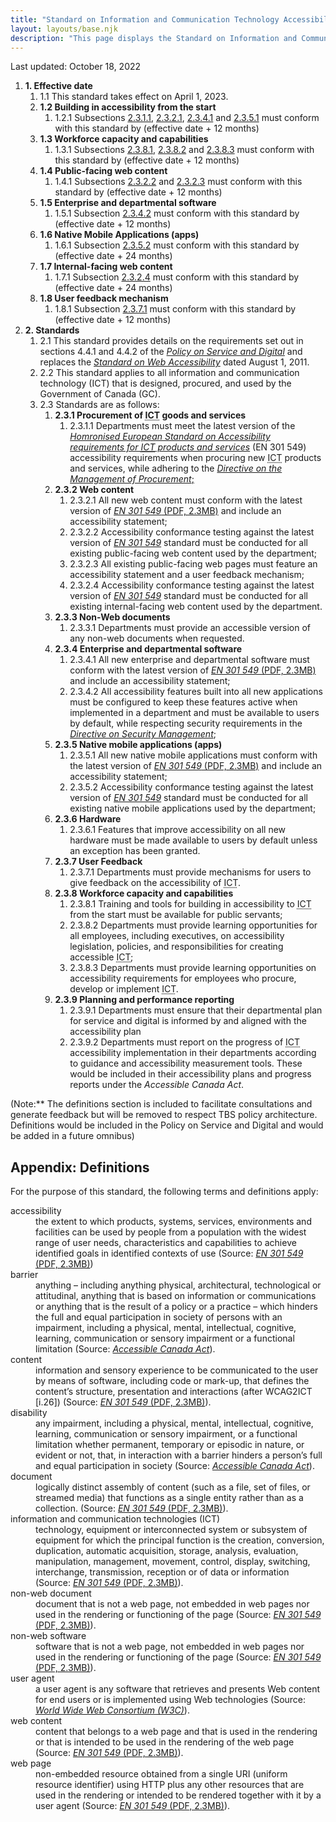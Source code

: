 ```yaml
---
title: "Standard on Information and Communication Technology Accessibility (<abbr>ICT</abbr>) Accessibility (Initial)"
layout: layouts/base.njk
description: "This page displays the Standard on Information and Communication Technologies (<abbr>ICT</abbr>) Accessibility in full, the various accessibility requirements and the associated implementation timelines"
---
```


Last updated: October 18, 2022

<ol class="a11y-standards-list">
  <li><strong><span>1.</span> Effective date</strong>
    <ol class="a11y-standards-list">
      <li><span id="1.1">1.1</span> This standard takes effect on April 1, 2023.</li>
      <li><strong><span>1.2</span> Building in accessibility from the start</strong>
        <ol class="a11y-standards-list">
          <li><span id="1.2.1">1.2.1</span> Subsections <a href="#2.3.1.1">2.3.1.1</a>, <a href="#2.3.2.1">2.3.2.1</a>, <a href="#2.3.4.1">2.3.4.1</a> and <a href="#2.3.5.1">2.3.5.1</a> must conform with this standard by (effective date + 12 months)</li>
        </ol>
      </li>
      <li><strong><span>1.3</span> Workforce capacity and capabilities </strong>
        <ol class="a11y-standards-list">
          <li><span id="1.3.1">1.3.1</span> Subsections <a href="#2.3.8.1">2.3.8.1</a>, <a href="#2.3.8.2">2.3.8.2</a> and <a href="#2.3.8.3">2.3.8.3</a> must conform with this standard by (effective date + 12 months)</li>
        </ol>
      </li>
      <li><strong><span>1.4</span> Public-facing web content </strong>
        <ol class="a11y-standards-list">
          <li><span id="1.4.1">1.4.1</span> Subsections <a href="#2.3.2.2">2.3.2.2</a> and <a href="#2.3.2.3">2.3.2.3</a> must conform with this standard by (effective date + 12 months)</li>
        </ol>
      </li>
      <li><strong><span>1.5</span> Enterprise and departmental software</strong>
        <ol class="a11y-standards-list">
          <li><span id="1.5.1">1.5.1</span> Subsection <a href="#2.3.4.2">2.3.4.2</a> must conform with this standard by (effective date + 12 months)</li>
        </ol>
      </li>
      <li><strong><span>1.6</span> Native Mobile Applications (apps)</strong>
        <ol class="a11y-standards-list">
          <li><span id="1.6.1">1.6.1</span> Subsection <a href="#2.3.5.2">2.3.5.2</a> must conform with this standard by (effective date + 24 months)</li>
        </ol>
      </li>
      <li><strong><span>1.7</span> Internal-facing web content</strong>
        <ol class="a11y-standards-list">
          <li><span id="1.7.1">1.7.1</span> Subsection <a href="#2.3.2.4">2.3.2.4</a> must conform with this standard by (effective date + 24 months)</li>
        </ol>
      </li>
      <li><strong><span>1.8</span> User feedback mechanism</strong>
        <ol class="a11y-standards-list">
          <li><span id="1.8.1">1.8.1</span> Subsection <a href="#2.3.7.1">2.3.7.1</a> must conform with this standard by (effective date + 12 months)</li>
        </ol>
      </li>
    </ol>
  </li>

  <li><strong><span>2.</span> Standards</strong>
    <ol class="a11y-standards-list">
      <li><span id="2.1">2.1</span> This standard provides details on the requirements set out in sections 4.4.1 and 4.4.2 of the <a href="https://www.tbs-sct.canada.ca/pol/doc-eng.aspx?id=32603"><em>Policy on Service and Digital</em></a> and replaces the <a href="https://www.tbs-sct.canada.ca/pol/doc-eng.aspx?id=23601"><em>Standard on Web Accessibility</em></a> dated August 1, 2011.</li>
      <li><span id="2.2">2.2</span> This standard applies to all information and communication technology (<abbr>ICT</abbr>) that is designed, procured, and used by the Government of Canada (GC).</li>
      <li><span id="2.3">2.3</span> Standards are as follows:
        <ol class="a11y-standards-list">
          <li><strong><span>2.3.1</span> Procurement of <abbr title="Information and Communication Technology Accessibility">ICT</abbr> goods and services</strong>
            <ol class="a11y-standards-list">
              <li><span id="2.3.1.1">2.3.1.1</span> Departments must meet the latest version of the <a href="https://www.etsi.org/deliver/etsi_en/301500_301599/301549/03.02.01_60/en_301549v030201p.pdf"><em>Homronised European Standard on Accessibility requirements for <abbr title="Information and Communication Technology Accessibility">ICT</abbr> products and services</em></a> (EN 301 549) accessibility requirements when procuring new <abbr title="Information and Communication Technology Accessibility">ICT</abbr> products and services, while adhering to the <a href="https://www.tbs-sct.canada.ca/pol/doc-eng.aspx?id=32692"><em>Directive on the Management of Procurement</em>;</a></li>
            </ol>
          </li>
          <li><strong><span>2.3.2</span> Web content</strong>
            <ol class="a11y-standards-list">
              <li><span id="2.3.2.1">2.3.2.1</span> All new web content must conform with the latest version of <a href="https://www.etsi.org/deliver/etsi_en/301500_301599/301549/03.02.01_60/en_301549v030201p.pdf"><a download="download" href="https://www.etsi.org/deliver/etsi_en/301500_301599/301549/03.02.01_60/en_301549v030201p.pdf"><em>EN&nbsp;301&nbsp;549</em> (PDF, 2.3MB)</a></a> and include an accessibility statement;</li>
              <li><span id="2.3.2.2">2.3.2.2</span> Accessibility conformance testing against the latest version of <em><a href="https://www.etsi.org/deliver/etsi_en/301500_301599/301549/03.02.01_60/en_301549v030201p.pdf">EN 301 549</a></em> standard must be conducted for all existing public-facing web content used by the department;</li>
              <li><span id="2.3.2.3">2.3.2.3</span> All existing public-facing web pages must feature an accessibility statement and a user feedback mechanism;</li>
              <li><span id="2.3.2.4">2.3.2.4</span> Accessibility conformance testing against the latest version of <em><a href="https://www.etsi.org/deliver/etsi_en/301500_301599/301549/03.02.01_60/en_301549v030201p.pdf">EN 301 549</a></em> standard must be conducted for all existing internal-facing web content used by the department.</li>
            </ol>
          <li><strong><span>2.3.3</span> Non-Web documents</strong>
            <ol class="a11y-standards-list">
              <li><span id="2.3.3.1">2.3.3.1</span> Departments must provide an accessible version of any non-web documents when requested.</li>
            </ol>
          </li>
          <li><strong><span>2.3.4</span> Enterprise and departmental software</strong>
            <ol class="a11y-standards-list">
              <li><span id="2.3.4.1">2.3.4.1</span> All new enterprise and departmental software must conform with the latest version of <a href="https://www.etsi.org/deliver/etsi_en/301500_301599/301549/03.02.01_60/en_301549v030201p.pdf"><a download="download" href="https://www.etsi.org/deliver/etsi_en/301500_301599/301549/03.02.01_60/en_301549v030201p.pdf"><em>EN&nbsp;301&nbsp;549</em> (PDF, 2.3MB)</a></a> and include an accessibility statement;</li>
              <li><span id="2.3.4.2">2.3.4.2</span> All accessibility features built into all new applications must be configured to keep these features active when implemented in a department and must be available to users by default, while respecting security requirements in the <a href="https://www.tbs-sct.canada.ca/pol/doc-eng.aspx?id=32611"><em>Directive on Security Management</em></a>;</li>
            </ol>
          </li>
          <li><strong><span>2.3.5</span> Native mobile applications (apps)</strong>
            <ol class="a11y-standards-list">
              <li><span id="2.3.5.1">2.3.5.1</span> All new native mobile applications must conform with the latest version of <a href="https://www.etsi.org/deliver/etsi_en/301500_301599/301549/03.02.01_60/en_301549v030201p.pdf"><a download="download" href="https://www.etsi.org/deliver/etsi_en/301500_301599/301549/03.02.01_60/en_301549v030201p.pdf"><em>EN&nbsp;301&nbsp;549</em> (PDF, 2.3MB)</a></a> and include an accessibility statement;</li>
              <li><span id="2.3.5.2">2.3.5.2</span> Accessibility conformance testing against the latest version of <em><a href="https://www.etsi.org/deliver/etsi_en/301500_301599/301549/03.02.01_60/en_301549v030201p.pdf">EN 301 549</a></em> standard must be conducted for all existing native mobile applications used by the department;</li>
            </ol>
          </li>
          <li><strong><span>2.3.6</span> Hardware</strong>
            <ol class="a11y-standards-list">
              <li><span id="2.3.6.1">2.3.6.1</span> Features that improve accessibility on all new hardware must be made available to users by default unless an exception has been granted.</li>
            </ol>
          </li>
          <li><strong><span>2.3.7</span> User Feedback</strong>
            <ol class="a11y-standards-list">
              <li><span id="2.3.7.1">2.3.7.1</span> Departments must provide mechanisms for users to give feedback on the accessibility of <abbr title="Information and Communication Technology Accessibility">ICT</abbr>.</li>
            </ol>
          </li>
          <li><strong><span>2.3.8</span> Workforce capacity and capabilities</strong>
            <ol class="a11y-standards-list">
              <li><span id="2.3.8.1">2.3.8.1</span> Training and tools for building in accessibility to <abbr title="Information and Communication Technology Accessibility">ICT</abbr> from the start must be available for public servants;</li>
              <li><span id="2.3.8.2">2.3.8.2</span> Departments must provide learning opportunities for all employees, including executives, on accessibility legislation, policies, and responsibilities for creating accessible <abbr title="Information and Communication Technology Accessibility">ICT</abbr>;</li>
              <li><span id="2.3.8.3">2.3.8.3</span> Departments must provide learning opportunities on accessibility requirements for employees who procure, develop or implement <abbr title="Information and Communication Technology Accessibility">ICT</abbr>.</li>
            </ol>
          </li>
          <li><strong><span>2.3.9</span> Planning and performance reporting</strong>
            <ol class="a11y-standards-list">
              <li><span id="2.3.9.1">2.3.9.1</span> Departments must ensure that their departmental plan for service and digital is informed by and aligned with the accessibility plan</li>
              <li><span id="2.3.9.2">2.3.9.2</span> Departments must report on the progress of <abbr title="Information and Communication Technology Accessibility">ICT</abbr> accessibility implementation in their departments according to guidance and accessibility measurement tools. These would be included in their accessibility plans and progress reports under the <em>Accessible Canada Act</em>.</li>
            </ol>
          </li>
        </ol>
      </li>
    </ol>
  </li>
</ol>
<div class="mrgn-tp-lg">
  (Note:** The definitions section is included to facilitate consultations and generate feedback but will be removed to respect TBS policy architecture. Definitions would be included in the Policy on Service and Digital and would be added in a future omnibus)
</div>

## Appendix: Definitions

For the purpose of this standard, the following terms and definitions apply:

<dl>
  <dt>accessibility</dt>
  <dd>the extent to which products, systems, services, environments and facilities can be used by people from a population with the widest range of user needs, characteristics and capabilities to achieve identified goals in identified contexts of use (Source: <a download="download" href="https://www.etsi.org/deliver/etsi_en/301500_301599/301549/03.02.01_60/en_301549v030201p.pdf"><em>EN&nbsp;301&nbsp;549</em> (PDF, 2.3MB)</a></a>)</dd>
  <dt>barrier</dt>
  <dd>anything – including anything physical, architectural, technological or attitudinal, anything that is based on information or communications or anything that is the result of a policy or a practice – which hinders the full and equal participation in society of persons with an impairment, including a physical, mental, intellectual, cognitive, learning, communication or sensory impairment or a functional limitation (Source: <a href="https://laws.justice.gc.ca/eng/acts/A-0.6/page-1.html"><em>Accessible Canada Act</em></a>).</dd>
  <dt>content</dt>
  <dd>information and sensory experience to be communicated to the user by means of software, including code or mark-up, that defines the content’s structure, presentation and interactions (after WCAG2ICT [i.26]) (Source: <a download="download" href="https://www.etsi.org/deliver/etsi_en/301500_301599/301549/03.02.01_60/en_301549v030201p.pdf"><em>EN&nbsp;301&nbsp;549</em> (PDF, 2.3MB)</a>).</dd>
  <dt>disability</dt>
  <dd>any impairment, including a physical, mental, intellectual, cognitive, learning, communication or sensory impairment, or a functional limitation whether permanent, temporary or episodic in nature, or evident or not, that, in interaction with a barrier hinders a person’s full and equal participation in society (Source: <a href="https://laws.justice.gc.ca/eng/acts/A-0.6/page-1.html"><em>Accessible Canada Act</em></a>).</dd>
  <dt>document</dt>
  <dd>logically distinct assembly of content (such as a file, set of files, or streamed media) that functions as a single entity rather than as a collection. (Source: <a download="download" href="https://www.etsi.org/deliver/etsi_en/301500_301599/301549/03.02.01_60/en_301549v030201p.pdf"><em>EN&nbsp;301&nbsp;549</em> (PDF, 2.3MB)</a>).</dd>
  <dt>information and communication technologies (<abbr>ICT</abbr>)</dt>
  <dd>technology, equipment or interconnected system or subsystem of equipment for which the principal function is the creation, conversion, duplication, automatic acquisition, storage, analysis, evaluation, manipulation, management, movement, control, display, switching, interchange, transmission, reception or of data or information (Source: <a download="download" href="https://www.etsi.org/deliver/etsi_en/301500_301599/301549/03.02.01_60/en_301549v030201p.pdf"><em>EN&nbsp;301&nbsp;549</em> (PDF, 2.3MB)</a>).</dd>
  <dt>non-web document</dt>
  <dd>document that is not a web page, not embedded in web pages nor used in the rendering or functioning of the page (Source: <a download="download" href="https://www.etsi.org/deliver/etsi_en/301500_301599/301549/03.02.01_60/en_301549v030201p.pdf"><em>EN&nbsp;301&nbsp;549</em> (PDF, 2.3MB)</a>).</dd>
  <dt>non-web software</dt>
  <dd>software that is not a web page, not embedded in web pages nor used in the rendering or functioning of the page (Source: <a download="download" href="https://www.etsi.org/deliver/etsi_en/301500_301599/301549/03.02.01_60/en_301549v030201p.pdf"><em>EN&nbsp;301&nbsp;549</em> (PDF, 2.3MB)</a>).</dd>
  <dt>user agent</dt>
  <dd>a user agent is any software that retrieves and presents Web content for end users or is implemented using Web technologies (Source: <a href="https://www.w3.org/WAI/UA/work/wiki/Definition_of_User_Agent"><em>World Wide Web Consortium (<abbr>W3C</abbr>)</em></a>).</dd>
  <dt>web content</dt>
  <dd>content that belongs to a web page and that is used in the rendering or that is intended to be used in the rendering of the web page (Source: <a download="download" href="https://www.etsi.org/deliver/etsi_en/301500_301599/301549/03.02.01_60/en_301549v030201p.pdf"><em>EN&nbsp;301&nbsp;549</em> (PDF, 2.3MB)</a>).</dd>
  <dt>web page</dt>
  <dd>non-embedded resource obtained from a single URI (uniform resource identifier) using HTTP plus any other resources that are used in the rendering or intended to be rendered together with it by a user agent (Source: <a download="download" href="https://www.etsi.org/deliver/etsi_en/301500_301599/301549/03.02.01_60/en_301549v030201p.pdf"><em>EN&nbsp;301&nbsp;549</em> (PDF, 2.3MB)</a>).</dd>
</dl>
